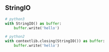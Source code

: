 ## StringIO

```python
# python3
with StringIO() as buffer:
    buffer.write('hello')
```

```python
# python2
with contextlib.closing(StringIO()) as buffer:
    buffer.write('hello')
```

